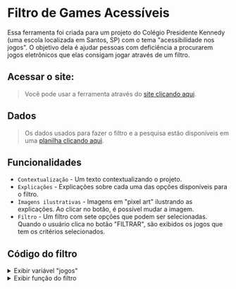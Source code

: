 # Filtro de Games Acessíveis
Essa ferramenta foi criada para um projeto do Colégio Presidente Kennedy (uma escola localizada em Santos, SP) com o tema "acessibilidade nos jogos". O objetivo dela é ajudar pessoas com deficiência a procurarem jogos eletrônicos que elas consigam jogar através de um filtro.
## Acessar o site:
> Você pode usar a ferramenta através do [site clicando aqui](https://acessibilidadenosgames.github.io/jogosacessiveis/).
## Dados
> Os dados usados para fazer o filtro e a pesquisa estão disponíveis em uma [planilha clicando aqui](https://docs.google.com/spreadsheets/d/1tMthzT5MUiV0_hbzD5Nuad39kp-sqkd3L8GhghB-GZM/edit?usp=sharing).
## Funcionalidades
- `Contextualização` - Um texto contextualizando o projeto.
- `Explicações` - Explicações sobre cada uma das opções disponíveis para o filtro.
- `Imagens ilustrativas` - Imagens em "pixel art" ilustrando as explicações. Ao clicar no botão, é possível mudar a imagem.
- `Filtro` - Um filtro com sete opções que podem ser selecionadas. Quando o usuário clica no botão "FILTRAR", são exibidos os jogos que tem os critérios selecionados.
## Código do filtro
<details>
  <summary>Exibir variável "jogos"</summary>

```javascript
var jogos =[
['Half-Life 2', 'Remapeamento de Botões', 'Legendas', 'Desligar Vibração', 'Modo Assistência'],
['GTA: San Andreas', 'Remapeamento de Botões', 'Legendas'],
['GTA IV', 'Remapeamento de Botões', 'Legendas', 'Desligar Vibração', 'Facilitar Comandos', 'Segurar ou Pressionar'],
['Portal 2', 'Remapeamento de Botões', 'Legendas', 'Desligar Vibração'],
['Crysis 2', 'Remapeamento de Botões', 'Legendas', 'Modo Assistência', 'Desligar Vibração', 'Facilitar Comandos', 'Segurar ou Pressionar'],
['Minecraft', 'Remapeamento de Botões', 'Legendas', 'Desligar Vibração', 'Modo Assistência', 'Filtro de Daltonismo', 'Facilitar Comandos', 'Segurar ou Pressionar'],
['BioShock: Infinite', 'Remapeamento de Botões', 'Legendas', 'Modo Assistência', 'Desligar Vibração'],
['GTA V', 'Remapeamento de Botões', 'Legendas', 'Desligar Vibração', 'Facilitar Comandos', 'Segurar ou Pressionar'],
['Crysis 3', 'Remapeamento de Botões', 'Legendas', 'Modo Assistência', 'Desligar Vibração', 'Facilitar Comandos', 'Segurar ou Pressionar'],
['Wolfesntein: The New Order', 'Remapeamento de Botões', 'Legendas', 'Modo Assistência', 'Desligar Vibração', 'Segurar ou Pressionar'],
['Alien Isolation', 'Remapeamento de Botões', 'Legendas', 'Modo Assistência', 'Desligar Vibração', 'Facilitar Comandos'],
['Metro: 2033 Redux', 'Remapeamento de Botões', 'Legendas', 'Segurar ou Pressionar'],
['Metro: Last Light Redux', 'Remapeamento de Botões', 'Legendas', 'Segurar ou Pressionar'],
['Watch Dogs 2', 'Legendas', 'Modo Assistência', 'Desligar Vibração'],
['Far Cry: Primal', 'Remapeamento de Botões', 'Legendas', 'Modo Assistência', 'Desligar Vibração', 'Facilitar Comandos', 'Segurar ou Pressionar'],
['Zelda: BOTW', 'Legendas'],
['Mario Odyssey', 'Legendas', 'Modo Assistência', 'Desligar Vibração', 'Facilitar Comandos'],
['ARK: Survival Evolved', 'Remapeamento de Botões', 'Modo Assistência'],
['PREY', 'Remapeamento de Botões', 'Legendas', 'Modo Assistência', 'Desligar Vibração'],
['Fortnite (Battle Royale)', 'Remapeamento de Botões', 'Filtro de Daltonismo', 'Desligar Vibração', 'Facilitar Comandos', 'Segurar ou Pressionar'],
['Horizon Zero Dawn', 'Legendas', 'Modo Assistência', 'Facilitar Comandos', 'Segurar ou Pressionar'],
['Spider-Man (PS4)', 'Legendas', 'Modo Assistência', 'Desligar Vibração', 'Facilitar Comandos', 'Segurar ou Pressionar'],
['Celeste', 'Remapeamento de Botões', 'Legendas', 'Modo Assistência', 'Desligar Vibração', 'Facilitar Comandos', 'Segurar ou Pressionar'],
["Assassin's Creed: Odyssey", 'Remapeamento de Botões', 'Legendas', 'Modo Assistência', 'Desligar Vibração', 'Facilitar Comandos'],
['Shadow of the Tomb Raider', 'Remapeamento de Botões', 'Legendas', 'Modo Assistência', 'Desligar Vibração', 'Facilitar Comandos', 'Segurar ou Pressionar'],
['Battlefield V', 'Remapeamento de Botões', 'Legendas', 'Modo Assistência', 'Filtro de Daltonismo', 'Desligar Vibração', 'Facilitar Comandos', 'Segurar ou Pressionar'],
['Far Cry 5', 'Remapeamento de Botões', 'Legendas', 'Modo Assistência', 'Filtro de Daltonismo', 'Desligar Vibração', 'Facilitar Comandos', 'Segurar ou Pressionar'],
['Control', 'Remapeamento de Botões', 'Legendas', 'Modo Assistência', 'Desligar Vibração', 'Facilitar Comandos', 'Segurar ou Pressionar'],
['Apex Legends', 'Remapeamento de Botões', 'Legendas', 'Filtro de Daltonismo', 'Desligar Vibração', 'Facilitar Comandos', 'Segurar ou Pressionar'],
["Assassin's Creed: Valhalla", 'Remapeamento de Botões', 'Legendas', 'Modo Assistência', 'Filtro de Daltonismo', 'Desligar Vibração', 'Facilitar Comandos', 'Segurar ou Pressionar'],
['Risk of Rain 2', 'Remapeamento de Botões', 'Modo Assistência', 'Desligar Vibração'],
['Ghost of Tsushima', 'Legendas', 'Modo Assistência', 'Desligar Vibração', 'Facilitar Comandos', 'Segurar ou Pressionar'],
['Black Mesa', 'Remapeamento de Botões', 'Legendas', 'Modo Assistência', 'Desligar Vibração', 'Facilitar Comandos', 'Segurar ou Pressionar'],
['Doom Eternal', 'Remapeamento de Botões', 'Legendas', 'Modo Assistência', 'Filtro de Daltonismo', 'Desligar Vibração', 'Facilitar Comandos', 'Segurar ou Pressionar'],
['Super Mario 3D All-Stars', 'Desligar Vibração'],
['Hitman 3', 'Legendas', 'Modo Assistência', 'Desligar Vibração', 'Segurar ou Pressionar'],
['Subnautica: Below Zero', 'Remapeamento de Botões', 'Legendas', 'Modo Assistência', 'Desligar Vibração', 'Segurar ou Pressionar'],
['Deathloop', 'Remapeamento de Botões', 'Legendas', 'Modo Assistência', 'Filtro de Daltonismo', 'Desligar Vibração', 'Facilitar Comandos', 'Segurar ou Pressionar'],
['Forza Horizon 5', 'Remapeamento de Botões', 'Legendas', 'Modo Assistência', 'Filtro de Daltonismo', 'Desligar Vibração', 'Facilitar Comandos'],
['Elden Ring', 'Remapeamento de Botões', 'Legendas', 'Desligar Vibração']
]
```
</details>
<details>
  <summary>Exibir função do filtro</summary>
	
```javascript
// var jogos =[
// ['TÍTULO', 'OPÇÃO', 'OPÇÃO', ...],
// ...
// ]
function botao_filtrar_click(){
  // PEGAR AS OPÇÕES SELECIONADAS
  let todos_botoes = document.querySelectorAll(".checkbutton")
  let selected_botoes = []
  for (let opt of todos_botoes){
    if (opt.checked){
        selected_botoes.push(opt.value)
    }
  }
  // FILTRO:
  jogosfiltrados = ""
  for (let j = 0; j < jogos.length; j++){
      filtropassou = 0
      for (let f = 0; f < selected_botoes.length; f++){
          for (let p = 0; p < jogos[j].length; p++){
              if (selected_botoes[f] == jogos[j][p]){
                  filtropassou += 1
              }
          }
      }
      // SE PASSOU, ADICIONAR EM jogosfiltrados
      if (filtropassou == selected_botoes.length){
          jogosfiltrados += `<li>${jogos[j][0]}</li>`
      }
  }
  // EXIBIR JOGOS FILTRADOS
  console.log(jogosfiltrados)
  document.getElementById("lista_resultados").innerHTML = jogosfiltrados
}
```
</details>
